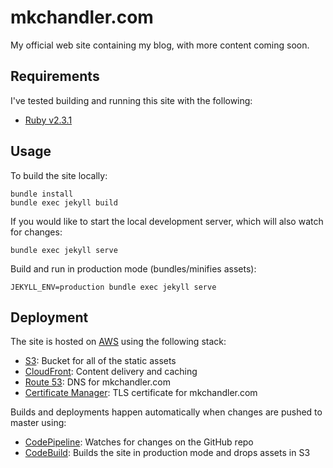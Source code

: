 # mkchandler.com

My official web site containing my blog, with more content coming soon.

## Requirements

I've tested building and running this site with the following:

- [Ruby v2.3.1](https://www.ruby-lang.org)

## Usage

To build the site locally:

    bundle install
    bundle exec jekyll build

If you would like to start the local development server, which will also watch
for changes:

    bundle exec jekyll serve

Build and run in production mode (bundles/minifies assets):

    JEKYLL_ENV=production bundle exec jekyll serve

## Deployment

The site is hosted on [AWS](https://aws.amazon.com) using the following stack:

- [S3](https://aws.amazon.com/s3/): Bucket for all of the static assets
- [CloudFront](https://aws.amazon.com/cloudfront/): Content delivery and caching
- [Route 53](https://aws.amazon.com/route53/): DNS for mkchandler.com
- [Certificate Manager](https://aws.amazon.com/certificate-manager/): TLS certificate for mkchandler.com

Builds and deployments happen automatically when changes are pushed to master
using:

- [CodePipeline](https://aws.amazon.com/codepipeline/): Watches for changes on the GitHub repo
- [CodeBuild](https://aws.amazon.com/codebuild/): Builds the site in production mode and drops assets in S3
